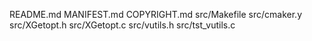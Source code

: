 README.md
MANIFEST.md
COPYRIGHT.md
src/Makefile
src/cmaker.y
src/XGetopt.h
src/XGetopt.c
src/vutils.h
src/tst_vutils.c

